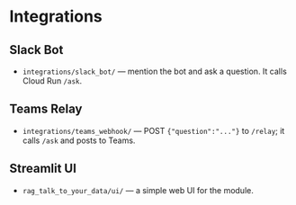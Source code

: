# Integrations

## Slack Bot
- `integrations/slack_bot/` — mention the bot and ask a question. It calls Cloud Run `/ask`.

## Teams Relay
- `integrations/teams_webhook/` — POST `{"question":"..."}` to `/relay`; it calls `/ask` and posts to Teams.

## Streamlit UI
- `rag_talk_to_your_data/ui/` — a simple web UI for the module.
